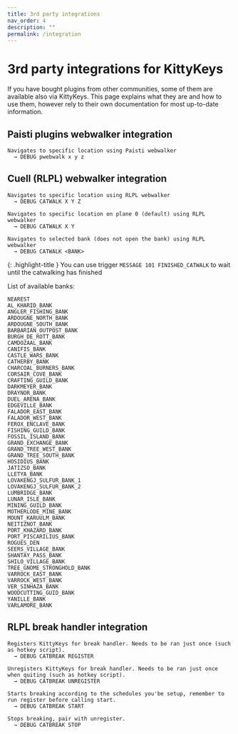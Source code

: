 ```yaml
---
title: 3rd party integrations
nav_order: 4
description: ""
permalink: /integration
---
```


# 3rd party integrations for KittyKeys

If you have bought plugins from other communities, some of them are available also via KittyKeys. This page explains what they are and how to use them, however rely to their own documentation for most up-to-date information.

## Paisti plugins webwalker integration
```
Navigates to specific location using Paisti webwalker
  → DEBUG pwebwalk x y z
```

## Cuell (RLPL) webwalker integration
```
Navigates to specific location using RLPL webwalker
  → DEBUG CATWALK X Y Z
```

```
Navigates to specific location on plane 0 (default) using RLPL webwalker
  → DEBUG CATWALK X Y
```

```
Navigates to selected bank (does not open the bank) using RLPL webwalker
  → DEBUG CATWALK <BANK>
```

{: .highlight-title }
You can use trigger `MESSAGE 101 FINISHED_CATWALK` to wait until the catwalking has finished

List of available banks:
```
NEAREST
AL_KHARID_BANK
ANGLER_FISHING_BANK
ARDOUGNE_NORTH_BANK
ARDOUGNE_SOUTH_BANK
BARBARIAN_OUTPOST_BANK
BURGH_DE_ROTT_BANK
CAMDOZAAL_BANK
CANIFIS_BANK
CASTLE_WARS_BANK
CATHERBY_BANK
CHARCOAL_BURNERS_BANK
CORSAIR_COVE_BANK
CRAFTING_GUILD_BANK
DARKMEYER_BANK
DRAYNOR_BANK
DUEL_ARENA_BANK
EDGEVILLE_BANK
FALADOR_EAST_BANK
FALADOR_WEST_BANK
FEROX_ENCLAVE_BANK
FISHING_GUILD_BANK
FOSSIL_ISLAND_BANK
GRAND_EXCHANGE_BANK
GRAND_TREE_WEST_BANK
GRAND_TREE_SOUTH_BANK
HOSIDIUS_BANK
JATIZSO_BANK
LLETYA_BANK
LOVAKENGJ_SULFUR_BANK_1
LOVAKENGJ_SULFUR_BANK_2
LUMBRIDGE_BANK
LUNAR_ISLE_BANK
MINING_GUILD_BANK
MOTHERLODE_MINE_BANK
MOUNT_KARUULM_BANK
NEITIZNOT_BANK
PORT_KHAZARD_BANK
PORT_PISCARILIUS_BANK
ROGUES_DEN
SEERS_VILLAGE_BANK
SHANTAY_PASS_BANK
SHILO_VILLAGE_BANK
TREE_GNOME_STRONGHOLD_BANK
VARROCK_EAST_BANK
VARROCK_WEST_BANK
VER_SINHAZA_BANK
WOODCUTTING_GUID_BANK
YANILLE_BANK
VARLAMORE_BANK
```

## RLPL break handler integration

```
Registers KittyKeys for break handler. Needs to be ran just once (such as hotkey script).
  → DEBUG CATBREAK REGISTER 
```

```
Unregisters KittyKeys for break handler. Needs to be ran just once when quiting (such as hotkey script).
  → DEBUG CATBREAK UNREGISTER
```

```
Starts breaking according to the schedules you'be setup, remember to run register before calling start.
  → DEBUG CATBREAK START
```

```
Stops breaking, pair with unregister.
  → DEBUG CATBREAK STOP
```
